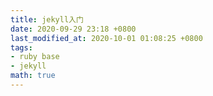 ```yaml
---
title: jekyll入门
date: 2020-09-29 23:18 +0800
last_modified_at: 2020-10-01 01:08:25 +0800
tags: 
- ruby base
- jekyll
math: true
---
```

